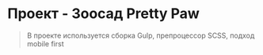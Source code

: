 # Проект - Зоосад Pretty Paw

> В проекте используется сборка Gulp, препроцессор SCSS, подход mobile first
